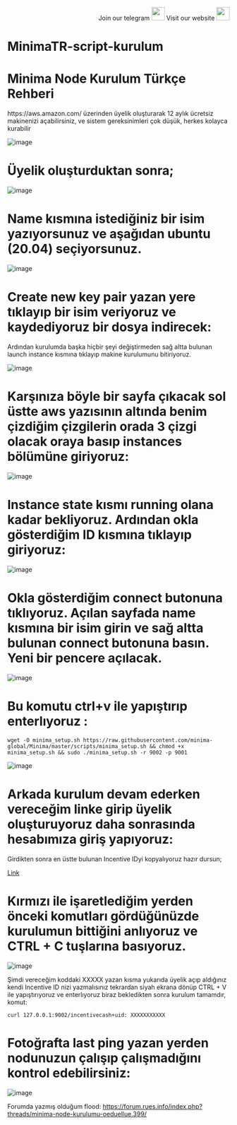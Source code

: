 <p style="font-size:14px" align="right">
Join our telegram <a href="https://t.me/berkcak" target="_blank"><img src="https://user-images.githubusercontent.com/50621007/168689534-796f181e-3e4c-43a5-8183-9888fc92cfa7.png" width="30"/></a>
Visit our website <a href="https://minima.global//" target="_blank"><img src="https://user-images.githubusercontent.com/50621007/168689709-7e537ca6-b6b8-4adc-9bd0-186ea4ea4aed.png" width="30"/></a>
</p>



# MinimaTR-script-kurulum


 <h1 align=“center”>Minima Node Kurulum Türkçe Rehberi </h1> 
<p>https://aws.amazon.com/  üzerinden  üyelik oluşturarak 12 aylık ücretsiz makinenizi açabilirsiniz, ve sistem gereksinimleri çok düşük, herkes kolayca kurabilir</p>

![image](https://user-images.githubusercontent.com/101149671/171995342-a449138d-b3c7-493b-98d7-2f3e6e67feed.png)

# Üyelik oluşturduktan sonra;

![image](https://user-images.githubusercontent.com/101149671/171995425-5f951569-3312-42c9-a43e-7a6f39941d04.png)

# Name kısmına istediğiniz bir isim yazıyorsunuz ve aşağıdan ubuntu (20.04) seçiyorsunuz.

![image](https://user-images.githubusercontent.com/101149671/171995434-dd6b4c9a-ff77-43a7-8ae7-b0cb367fb311.png)

# Create new key pair yazan yere tıklayıp bir isim veriyoruz ve kaydediyoruz bir dosya indirecek: 

<p> Ardından kurulumda başka hiçbir şeyi değiştirmeden sağ altta bulunan launch instance kısmına tıklayıp makine kurulumunu bitiriyoruz.<p>

![image](https://user-images.githubusercontent.com/101149671/171995488-d5c0e279-2c62-4f42-a1fd-5267af362746.png)

# Karşınıza böyle bir sayfa çıkacak sol üstte aws yazısının altında benim çizdiğim çizgilerin orada 3 çizgi olacak oraya basıp instances bölümüne giriyoruz:

![image](https://user-images.githubusercontent.com/101149671/171996368-de9e05c2-b4c3-46a8-aceb-ac254d2a88f2.png)


#  Instance state kısmı running olana kadar bekliyoruz. Ardından okla gösterdiğim ID kısmına tıklayıp giriyoruz:

![image](https://user-images.githubusercontent.com/101149671/171996371-b20929ab-611b-41f1-831b-513f7f62c656.png)

# Okla gösterdiğim connect butonuna tıklıyoruz. Açılan sayfada name kısmına bir isim girin ve sağ altta bulunan connect butonuna basın. Yeni bir pencere açılacak.

![image](https://user-images.githubusercontent.com/101149671/171996374-33bf9cc6-52fd-4fa8-b82e-6cf69a4fcd10.png)

# Bu komutu ctrl+v ile yapıştırıp enterlıyoruz :
```
wget -O minima_setup.sh https://raw.githubusercontent.com/minima-global/Minima/master/scripts/minima_setup.sh && chmod +x minima_setup.sh && sudo ./minima_setup.sh -r 9002 -p 9001
```
![image](https://user-images.githubusercontent.com/101149671/171995567-ef262db0-a043-43ca-b535-644013771b21.png)

#  Arkada kurulum devam ederken vereceğim linke girip üyelik oluşturuyoruz daha sonrasında hesabımıza giriş yapıyoruz:
Girdikten sonra en üstte bulunan Incentive IDyi kopyalıyoruz hazır dursun; 

[Link](https://incentive.minima.global/account/register?inviteCode=GEEASBDR)

# Kırmızı ile işaretlediğim yerden önceki komutları gördüğünüzde kurulumun bittiğini anlıyoruz ve CTRL + C tuşlarına basıyoruz.

![image](https://user-images.githubusercontent.com/101149671/171995728-75b89fcf-300d-417c-bb7b-49486039d45d.png)

Şimdi vereceğim koddaki XXXXX yazan kısma yukarıda üyelik açıp aldığınız kendi Incentive ID nizi yazmalısınız tekrardan siyah ekrana dönüp CTRL + V ile yapıştırıyoruz ve enterlıyoruz biraz bekledikten sonra kurulum tamamdır, komut:
```
curl 127.0.0.1:9002/incentivecash+uid: XXXXXXXXXXX
```

# Fotoğrafta last ping yazan yerden nodunuzun çalışıp çalışmadığını kontrol edebilirsiniz:

![image](https://user-images.githubusercontent.com/101149671/171996301-497a15bf-64bb-404b-a19f-e79d50752f41.png)

Forumda yazmış olduğum flood: https://forum.rues.info/index.php?threads/minima-node-kurulumu-oeduellue.399/
